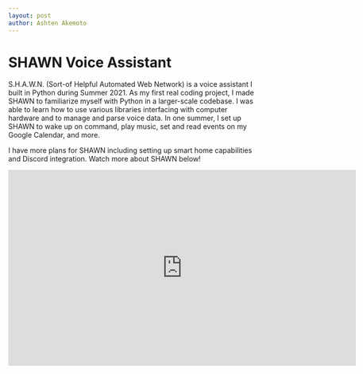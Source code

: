 ```yaml
---
layout: post
author: Ashten Akemoto
---
```


# SHAWN Voice Assistant 

S.H.A.W.N. (Sort-of Helpful Automated Web Network) is a voice assistant I built in Python during Summer 2021. As my first real coding project, I made SHAWN to familiarize myself with Python in a larger-scale codebase. I was able to learn how to use various libraries interfacing with computer hardware and to manage and parse voice data. In one summer, I set up SHAWN to wake up on command, play music, set and read events on my Google Calendar, and more. 

I have more plans for SHAWN including setting up smart home capabilities and Discord integration. Watch more about SHAWN below!

<div style="text-align:center;">
  <iframe width="700" height="394" src=https://www.youtube.com/embed/T1slwQKglls" title="YouTube video player" frameborder="0" allow="accelerometer; autoplay;   clipboard-write; encrypted-media; gyroscope; picture-in-picture" allowfullscreen></iframe>
</div>
